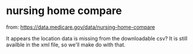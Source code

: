 # nursing home compare

from:  https://data.medicare.gov/data/nursing-home-compare 

It appears the location data is missing from the downloadable csv? It is still availble in the xml file, so we'll make do with that.  